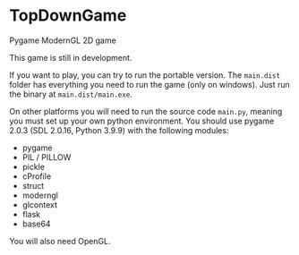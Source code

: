 # TopDownGame
Pygame ModernGL 2D game

This game is still in development.

If you want to play, you can try to run the portable version.
The `main.dist` folder has everything you need to run the game (only on windows).
Just run the binary at `main.dist/main.exe`.

On other platforms you will need to run the source code `main.py`, meaning you must set up your own python environment.
You should use pygame 2.0.3 (SDL 2.0.16, Python 3.9.9) with the following modules:

* pygame
* PIL / PILLOW
* pickle
* cProfile
* struct
* moderngl
* glcontext
* flask
* base64

You will also need OpenGL.
